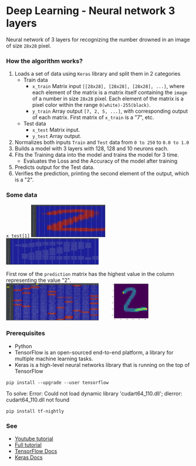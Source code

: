 # Deep Learning - Neural network 3 layers

Neural network of 3 layers for recognizing the number drowned in an image of size `28x28` pixel. 

### How the algorithm works?
1. Loads a set of data using `Keras` library and split them in 2 categories
    - Train data
        - `x_train` Matrix input `[[28x28], [28x28], [28x28], ...]`, 
        where each element of the matrix is a matrix itself containing the `image` of a number in size `28x28` pixel.
        Each element of the matrix is a pixel color within the range `0(white)-255(black)`.
        - `y_train` Array output `[7, 2, 5, ...]`, 
        with corresponding output of each matrix.  First matrix of `x_train` is a "7", etc.
    - Test data
        - `x_test` Matrix input.
        - `y_test` Array output.
2. Normalizes both inputs `Train` and `Test` data from `0 to 250` to `0.0 to 1.0`
3. Builds a model with 3 layers with 128, 128 and 10 neurons each.
4. Fits the Training data into the model and trains the model for 3 time.
    - Evaluates the Loss and the Accuracy of the model after training
6. Predicts output for the Test data. 
7. Verifies the prediction, printing the second element of the output, which is a "2". 

### Some data
`x_test[1]`
<img src="./doc/1.x_test[1]_number2.jpg" width="40%" height="auto">&nbsp;&nbsp;&nbsp;&nbsp;
<img src="./doc/2.x_test[1]_number2_normalized.jpg" width="50%" height="auto">  <br/>

First row of the `prediction` matrix has the highest value in the column representing the value "2".<br/>
<img src="./doc/3.predicted[1]_number2.jpg" width="50%" height="auto">&nbsp;&nbsp;&nbsp;&nbsp;&nbsp;&nbsp;&nbsp;&nbsp;
<img src="./doc/0.number2.jpg" width="20%" height="auto"> 

### Prerequisites
- Python
- TensorFlow is an open-sourced end-to-end platform, a library for multiple machine learning tasks.
- Keras is a high-level neural networks library that is running on the top of TensorFlow

```
pip install --upgrade --user tensorflow
```

To solve: Error: Could not load dynamic library 'cudart64_110.dll'; dlerror: cudart64_110.dll not found
```
pip install tf-nightly
```

### See 
- [Youtube tutorial](https://www.youtube.com/watch?v=wQ8BIBpya2k)
- [Full tutorial](https://pythonprogramming.net/introduction-deep-learning-python-tensorflow-keras/)
- [TensorFlow Docs](https://www.tensorflow.org/api_docs/python/tf/all_symbols)
- [Keras Docs](https://keras.io/api/layers/)